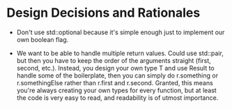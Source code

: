 # Design Decisions and Rationales

- Don't use std::optional because it's simple enough just to implement our own boolean flag.

- We want to be able to handle multiple return values. Could use std::pair, but then you have to keep
  the order of the arguments straight (first, second,  etc.).
  Instead, you design your own type T and use Result<T> to handle some of the boilerplate,
  then you can simply do r.something or r.somethingElse rather than r.first and r.second.
  Granted, this means you're always creating your own types for every function, but at least
  the code is very easy to read, and readability is of utmost importance.
